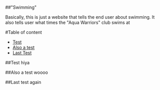 ##"Swimming"

Basically, this is just a website that tells the end user about swimming.
It also tells user what times the "Aqua Warriors" club swims at

#Table of content
- [Test](#heading)
- [Also a test](#heading-1)
- [Last Test](#heading-2)

##Test
hiya

##Also a test 
woooo

##Last test
again
